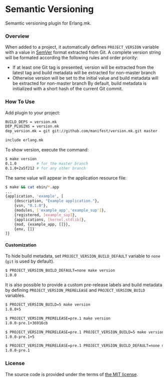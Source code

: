 # Semantic Versioning

Semantic versioning plugin for Erlang.mk.



### Overview

When added to a project, it automatically defines `PROJECT_VERSION` variable
with a value in [SemVer][semver] format extracted from Git. A complete version
string will be formated according the following rules and order priority:
- If at least one Git tag is presented,
    version will be extracted from the latest tag and
    build metadata will be extracted for non-master branch
- Otherwise version will be set to the initial value and
    build metadata will be extracted for non-master branch
By default, build metadata is initialized with a short hash of the current Git commit.



### How To Use

Add plugin to your project:

```bash
BUILD_DEPS = version.mk
DEP_PLUGINS = version.mk
dep_version.mk = git git://github.com/manifest/version.mk.git master

include erlang.mk
```

To show version, execute the command:

```bash
$ make version
0.1.0         # for the master branch
0.1.0+2a5f212 # for any other branch
```

The same value will appear in the application resource file:

```bash
$ make && cat ebin/*.app
...
{application, 'example', [
    {description, "Example application."},
    {vsn, "0.1.0"},
    {modules, ['example_app','example_sup']},
    {registered, [example_sup]},
    {applications, [kernel,stdlib]},
    {mod, {example_app, []}},
    {env, []}
]}
```



#### Customization

To hide build metadata, set `PROJECT_VERSION_BUILD_DEFAULT` variable
to `none` (`git` is used by default).

```bash
$ PROJECT_VERSION_BUILD_DEFAULT=none make version
1.0.0
```

It is also possible to provide a custom pre-release labels and
build metadata by defining `PROJECT_VERSION_PRERELEASE` and
`PROJECT_VERSION_BUILD` variables.

```bash
$ PROJECT_VERSION_BUILD=5 make version
1.0.0+5

$ PROJECT_VERSION_PRERELEASE=pre.1 make version
1.0.0-pre.1+36916cb

$ PROJECT_VERSION_PRERELEASE=pre.1 PROJECT_VERSION_BUILD=5 make version
1.0.0-pre.1+5

$ PROJECT_VERSION_PRERELEASE=pre.1 PROJECT_VERSION_BUILD_DEFAULT=none make version
1.0.0-pre.1
```



### License

The source code is provided under the terms of [the MIT license][license].

[license]:http://www.opensource.org/licenses/MIT
[semver]:http://semver.org
